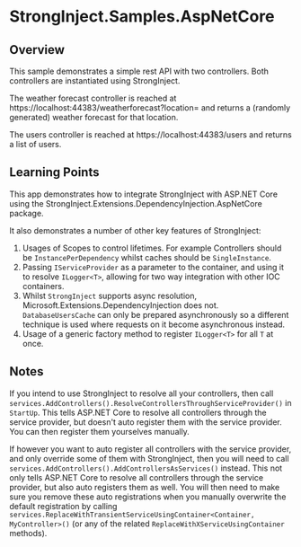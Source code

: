 ﻿# StrongInject.Samples.AspNetCore

## Overview

This sample demonstrates a simple rest API with two controllers. Both controllers are instantiated using StrongInject.

The weather forecast controller is reached at https://localhost:44383/weatherforecast?location=<SomeLocation> and returns a (randomly generated) weather forecast for that location.

The users controller is reached at https://localhost:44383/users and returns a list of users.

## Learning Points

This app demonstrates how to integrate StrongInject with ASP.NET Core using the StrongInject.Extensions.DependencyInjection.AspNetCore package.

It also demonstrates a number of other key features of StrongInject:

1. Usages of Scopes to control lifetimes. For example Controllers should be `InstancePerDependency` whilst  caches should be `SingleInstance`.
2. Passing `IServiceProvider` as a parameter to the container, and using it to resolve `ILogger<T>`, allowing for two way integration with other IOC containers.
3. Whilst `StrongInject` supports async resolution, Microsoft.Extensions.DependencyInjection does not. `DatabaseUsersCache` can only be prepared asynchronously so a different technique is used where requests on it become asynchronous instead.
4. Usage of a generic factory method to register `ILogger<T>` for all `T` at once.

## Notes

If you intend to use StrongInject to resolve all your controllers, then call `services.AddControllers().ResolveControllersThroughServiceProvider()` in `StartUp`. This tells ASP.NET Core to resolve all controllers through the service provider, but doesn't auto register them with the service provider. You can then register them yourselves manually.

If however you want to auto register all controllers with the service provider, and only override some of them with StrongInject, then you will need to call `services.AddControllers().AddControllersAsServices()` instead. This not only tells ASP.NET Core to resolve all controllers through the service provider, but also auto registers them as well. You will then need to make sure you remove these auto registrations when you manually overwrite the default registration by calling `services.ReplaceWithTransientServiceUsingContainer<Container, MyController>()` (or any of the related `ReplaceWithXServiceUsingContainer` methods).
